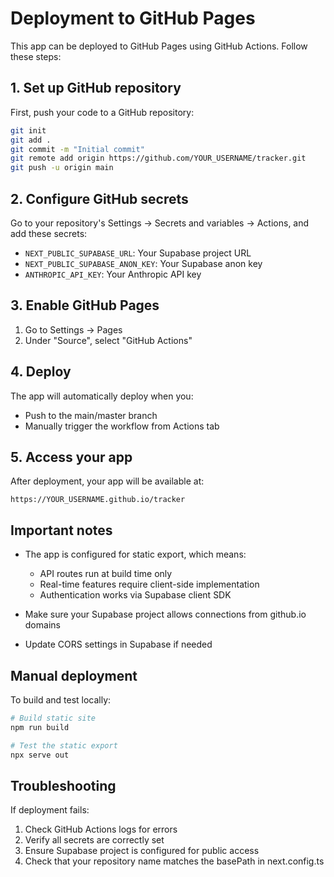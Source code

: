 # Deployment to GitHub Pages

This app can be deployed to GitHub Pages using GitHub Actions. Follow these steps:

## 1. Set up GitHub repository

First, push your code to a GitHub repository:

```bash
git init
git add .
git commit -m "Initial commit"
git remote add origin https://github.com/YOUR_USERNAME/tracker.git
git push -u origin main
```

## 2. Configure GitHub secrets

Go to your repository's Settings → Secrets and variables → Actions, and add these secrets:

- `NEXT_PUBLIC_SUPABASE_URL`: Your Supabase project URL
- `NEXT_PUBLIC_SUPABASE_ANON_KEY`: Your Supabase anon key  
- `ANTHROPIC_API_KEY`: Your Anthropic API key

## 3. Enable GitHub Pages

1. Go to Settings → Pages
2. Under "Source", select "GitHub Actions"

## 4. Deploy

The app will automatically deploy when you:
- Push to the main/master branch
- Manually trigger the workflow from Actions tab

## 5. Access your app

After deployment, your app will be available at:
```
https://YOUR_USERNAME.github.io/tracker
```

## Important notes

- The app is configured for static export, which means:
  - API routes run at build time only
  - Real-time features require client-side implementation
  - Authentication works via Supabase client SDK
  
- Make sure your Supabase project allows connections from github.io domains
- Update CORS settings in Supabase if needed

## Manual deployment

To build and test locally:

```bash
# Build static site
npm run build

# Test the static export
npx serve out
```

## Troubleshooting

If deployment fails:

1. Check GitHub Actions logs for errors
2. Verify all secrets are correctly set
3. Ensure Supabase project is configured for public access
4. Check that your repository name matches the basePath in next.config.ts
